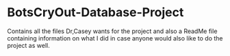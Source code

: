 # BotsCryOut-Database-Project
Contains all the files Dr,Casey wants for the project and also a ReadMe file containing information on what I did in case anyone would also like to do the project as well.
